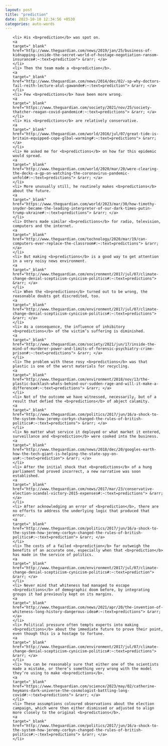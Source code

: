 ```yaml
---
layout: post
title: "prediction"
date: 2023-10-10 12:34:56 +0530
categories: auto-words
---
```

<ol>

    <li> His <b>prediction</b> was spot on.
    <a 
    target="_blank" 
    href="http://www.theguardian.com/news/2019/jan/25/business-of-kidnapping-inside-the-secret-world-of-hostage-negotiation-ransom-insurance#:~:text=prediction"> &rarr; </a>
    </li>
    <li> Then the team made a <b>prediction</b>.
    <a 
    target="_blank" 
    href="http://www.theguardian.com/news/2014/dec/02/-sp-why-doctors-fail-reith-lecture-atul-gawande#:~:text=prediction"> &rarr; </a>
    </li>
    <li> Few <b>predictions</b> have been more wrong.
    <a 
    target="_blank" 
    href="https://www.theguardian.com/society/2021/nov/25/society-thatcher-reagan-covid-pandemic#:~:text=predictions"> &rarr; </a>
    </li>
    <li> His <b>predictions</b> are relatively conservative.
    <a 
    target="_blank" 
    href="http://www.theguardian.com/world/2016/jul/07/great-tide-is-britain-equipped-cope-glbal-warming#:~:text=predictions"> &rarr; </a>
    </li>
    <li> He asked me for <b>predictions</b> on how far this epidemic would spread.
    <a 
    target="_blank" 
    href="http://www.theguardian.com/world/2020/mar/20/were-clearing-the-decks-a-gp-on-watching-the-coronavirus-pandemic-unfold#:~:text=predictions"> &rarr; </a>
    </li>
    <li> More unusually still, he routinely makes <b>predictions</b> about the future.
    <a 
    target="_blank" 
    href="https://www.theguardian.com/world/2023/mar/30/how-timothy-snyder-became-the-leading-interpreter-of-our-dark-times-putin-trump-ukraine#:~:text=predictions"> &rarr; </a>
    </li>
    <li> Others made similar <b>predictions</b> for radio, television, computers and the internet.
    <a 
    target="_blank" 
    href="http://www.theguardian.com/technology/2020/mar/19/can-computers-ever-replace-the-classroom#:~:text=predictions"> &rarr; </a>
    </li>
    <li> But making <b>predictions</b> is a good way to get attention in a very noisy news environment.
    <a 
    target="_blank" 
    href="http://www.theguardian.com/environment/2017/jul/07/climate-change-denial-scepticism-cynicism-politics#:~:text=predictions"> &rarr; </a>
    </li>
    <li> When the <b>predictions</b> turned out to be wrong, the reasonable doubts got discredited, too.
    <a 
    target="_blank" 
    href="http://www.theguardian.com/environment/2017/jul/07/climate-change-denial-scepticism-cynicism-politics#:~:text=predictions"> &rarr; </a>
    </li>
    <li> As a consequence, the influence of inhibitory <b>predictions</b> of the victim’s suffering is diminished.
    <a 
    target="_blank" 
    href="http://www.theguardian.com/society/2021/jun/17/inside-the-mind-of-murderer-power-and-limits-of-forensic-psychiatry-crime-prison#:~:text=predictions"> &rarr; </a>
    </li>
    <li> The problem with these rosy <b>predictions</b> was that plastic is one of the worst materials for recycling.
    <a 
    target="_blank" 
    href="http://www.theguardian.com/environment/2018/nov/13/the-plastic-backlash-whats-behind-our-sudden-rage-and-will-it-make-a-difference#:~:text=predictions"> &rarr; </a>
    </li>
    <li> Not of the outcome we have witnessed, necessarily, but of a result that defied the <b>predictions</b> of abject calamity.
    <a 
    target="_blank" 
    href="http://www.theguardian.com/politics/2017/jun/16/a-shock-to-the-system-how-jeremy-corbyn-changed-the-rules-of-british-politics#:~:text=predictions"> &rarr; </a>
    </li>
    <li> No matter what service it deployed or what market it entered, surveillance and <b>prediction</b> were cooked into the business.
    <a 
    target="_blank" 
    href="http://www.theguardian.com/news/2018/dec/20/googles-earth-how-the-tech-giant-is-helping-the-state-spy-on-us#:~:text=prediction"> &rarr; </a>
    </li>
    <li> After the initial shock that <b>predictions</b> of a hung parliament had proved incorrect, a new narrative was soon established.
    <a 
    target="_blank" 
    href="http://www.theguardian.com/news/2017/mar/23/conservative-election-scandal-victory-2015-expenses#:~:text=predictions"> &rarr; </a>
    </li>
    <li> After acknowledging an error of <b>prediction</b>, there are no efforts to address the underlying logic that produced that error.
    <a 
    target="_blank" 
    href="http://www.theguardian.com/politics/2017/jun/16/a-shock-to-the-system-how-jeremy-corbyn-changed-the-rules-of-british-politics#:~:text=prediction"> &rarr; </a>
    </li>
    <li> The costs of a failed <b>prediction</b> far outweigh the benefits of an accurate one, especially when that <b>prediction</b> has made in the service of politics.
    <a 
    target="_blank" 
    href="http://www.theguardian.com/environment/2017/jul/07/climate-change-denial-scepticism-cynicism-politics#:~:text=prediction"> &rarr; </a>
    </li>
    <li> Never mind that whiteness had managed to escape <b>predictions</b> of demographic doom before, by integrating groups it had previously kept on its margins.
    <a 
    target="_blank" 
    href="http://www.theguardian.com/news/2021/apr/20/the-invention-of-whiteness-long-history-dangerous-idea#:~:text=predictions"> &rarr; </a>
    </li>
    <li> Political pressure often tempts experts into making <b>predictions</b> about the immediate future to prove their point, even though this is a hostage to fortune.
    <a 
    target="_blank" 
    href="http://www.theguardian.com/environment/2017/jul/07/climate-change-denial-scepticism-cynicism-politics#:~:text=predictions"> &rarr; </a>
    </li>
    <li> You can be reasonably sure that either one of the scientists made a mistake, or there’s something very wrong with the model they’re using to make <b>predictions</b>.
    <a 
    target="_blank" 
    href="https://www.theguardian.com/science/2023/may/02/catherine-heymans-dark-universe-the-cosmologist-battling-long-covid#:~:text=predictions"> &rarr; </a>
    </li>
    <li> These assumptions coloured observations about the election campaign, which were then either dismissed or adjusted to align more closely to the original <b>predictions</b>.
    <a 
    target="_blank" 
    href="http://www.theguardian.com/politics/2017/jun/16/a-shock-to-the-system-how-jeremy-corbyn-changed-the-rules-of-british-politics#:~:text=predictions"> &rarr; </a>
    </li>